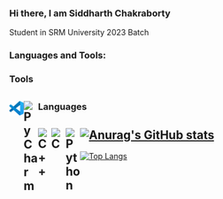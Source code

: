 ### Hi there, I am Siddharth Chakraborty
Student in SRM University 2023 Batch<br/>


### Languages and Tools:
### Tools
[<img align="left" alt="Visual Studio Code" width="26px" src="https://raw.githubusercontent.com/github/explore/80688e429a7d4ef2fca1e82350fe8e3517d3494d/topics/visual-studio-code/visual-studio-code.png" />][Visual_Studio_Code]
[<img align="left" alt="PyCharm" width="26px" src="https://images-wixmp-ed30a86b8c4ca887773594c2.wixmp.com/f/217d5ea0-623d-40b1-9b31-027b904a5f15/dccudp7-3a29ffd5-4e85-4123-88cc-4e948bedd7c1.png?token=eyJ0eXAiOiJKV1QiLCJhbGciOiJIUzI1NiJ9.eyJzdWIiOiJ1cm46YXBwOjdlMGQxODg5ODIyNjQzNzNhNWYwZDQxNWVhMGQyNmUwIiwiaXNzIjoidXJuOmFwcDo3ZTBkMTg4OTgyMjY0MzczYTVmMGQ0MTVlYTBkMjZlMCIsIm9iaiI6W1t7InBhdGgiOiJcL2ZcLzIxN2Q1ZWEwLTYyM2QtNDBiMS05YjMxLTAyN2I5MDRhNWYxNVwvZGNjdWRwNy0zYTI5ZmZkNS00ZTg1LTQxMjMtODhjYy00ZTk0OGJlZGQ3YzEucG5nIn1dXSwiYXVkIjpbInVybjpzZXJ2aWNlOmZpbGUuZG93bmxvYWQiXX0.wpzGIRxZl5Bkm9eP-D5PSjmUxTtkd6v3IQySnkZdbMQ" />][PyCharm]
--
### Languages
[<img align="left" alt="C++" width="24px" src="https://user-images.githubusercontent.com/42747200/46140125-da084900-c26d-11e8-8ea7-c45ae6306309.png" />][C++]
[<img align="left" alt="C" width="26px" src="https://user-images.githubusercontent.com/17773218/56295546-32a81200-60ea-11e9-8761-0b726b20fd51.png" />][C]
[<img align="left" alt="Python" width="26px" src="https://cdn3.iconfinder.com/data/icons/logos-and-brands-adobe/512/267_Python-512.png" />][Python]
--

[![Anurag's GitHub stats](https://github-readme-stats.vercel.app/api?username=cidy200201&show_icons=true&theme=radical)](https://github.com/cidy200201/github-readme-stats)<br/>
--
[![Top Langs](https://github-readme-stats.vercel.app/api/top-langs/?username=cidy200201&theme=radical)](https://github.com/anuraghazra/github-readme-stats)

[instagram]: https://www.instagram.com/locked_out_of_heaven___/
[linkedin]: https://www.linkedin.com/in/siddharth-chakraborty-00b143184/
[twitter]: https://twitter.com/cidy200201
[Visual_Studio_Code]: https://code.visualstudio.com/
[C++]: https://en.wikipedia.org/wiki/C%2B%2B
[C]: https://en.wikipedia.org/wiki/C_(programming_language)
[PyCharm]: https://www.jetbrains.com/pycharm/
[Python]: https://www.python.org/
